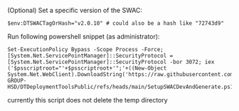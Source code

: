 (Optional) Set a specific version of the SWAC:


```
$env:DTSWACTagOrHash="v2.0.10" # could also be a hash like "72743d9"
```



Run following powershell snippet (as administrator): 

```
Set-ExecutionPolicy Bypass -Scope Process -Force; [System.Net.ServicePointManager]::SecurityProtocol = [System.Net.ServicePointManager]::SecurityProtocol -bor 3072; iex ('$psscriptroot="'+$psscriptroot+'";'+((New-Object System.Net.WebClient).DownloadString('https://raw.githubusercontent.com/SCHMID-GROUP-HSD/DTDeploymentToolsPublic/refs/heads/main/SetupSWACDevAndGenerate.ps1')))
```

currently this script does not delete the temp directory
